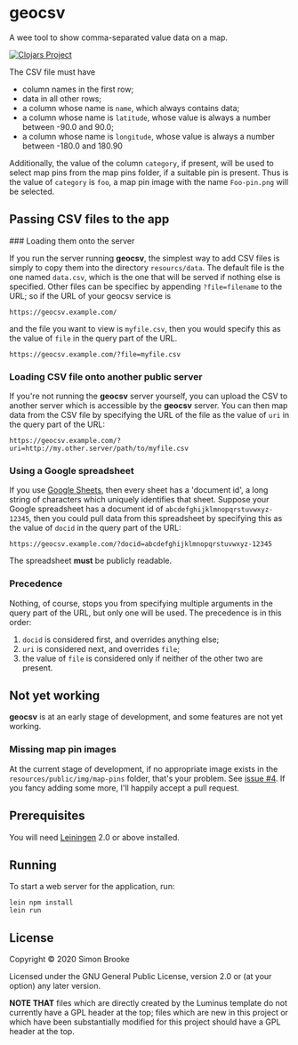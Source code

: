 # geocsv

A wee tool to show comma-separated value data on a map.

[![Clojars Project](https://img.shields.io/clojars/v/geocsv.svg)](https://clojars.org/geocsv)

The CSV file must have

* column names in the first row;
* data in all other rows;
* a column whose name is `name`, which always contains data;
* a column whose name is `latitude`, whose value is always a number between -90.0 and 90.0;
* a column whose name is `longitude`, whose value is always a number between -180.0 and 180.90

Additionally, the value of the column `category`, if present, will be used to select map pins from the map pins folder, if a suitable pin is present. Thus is the value of `category` is `foo`, a map pin image with the name `Foo-pin.png` will be selected.

## Passing CSV files to the app

### Loading them onto the server

If you run the server running **geocsv**, the simplest way to add CSV files is simply to copy them into the directory `resourcs/data`. The default file is the one named `data.csv`, which is the one that will be served if nothing else is specified. Other files can be specifiec by appending `?file=filename` to the URL; so if the URL of your geocsv service is

    https://geocsv.example.com/

and the file you want to view is `myfile.csv`, then you would specify this as the value of `file` in the query part of the URL.

    https://geocsv.example.com/?file=myfile.csv

### Loading CSV file onto another public server

If you're not running the **geocsv** server yourself, you can upload the CSV to another server which is accessible by the **geocsv** server. You can then map data from the CSV file by specifying the URL of the file as the value of `uri` in the query part of the URL:

    https://geocsv.example.com/?uri=http://my.other.server/path/to/myfile.csv

### Using a Google spreadsheet

If you use [Google Sheets](https://www.google.co.uk/sheets/about/), then every sheet has a 'document id', a long string of characters which uniquely identifies that sheet. Suppose your Google spreadsheet has a document id of `abcdefghijklmnopqrstuvwxyz-12345`, then you could pull data from this spreadsheet by specifying this as the value of `docid` in the query part of the URL:

    https://geocsv.example.com/?docid=abcdefghijklmnopqrstuvwxyz-12345

The spreadsheet **must** be publicly readable.

### Precedence

Nothing, of course, stops you from specifying multiple arguments in the query part of the URL, but only one will be used. The precedence is in this order:

1. `docid` is considered first, and overrides anything else;
2. `uri` is considered next, and overrides `file`;
3. the value of `file` is considered only if neither of the other two are present.

## Not yet working

**geocsv** is at an early stage of development, and some features are not yet working.

### Missing map pin images

At the current stage of development, if no appropriate image exists in the `resources/public/img/map-pins` folder, that's your problem. See [issue #4](https://github.com/simon-brooke/geocsv/issues/4). If you fancy adding some more, I'll happily accept a pull request.

## Prerequisites

You will need [Leiningen][1] 2.0 or above installed.

[1]: https://github.com/technomancy/leiningen

## Running

To start a web server for the application, run:

    lein npm install
    lein run

## License

Copyright © 2020 Simon Brooke

Licensed under the GNU General Public License, version 2.0 or (at your option) any later version.

**NOTE THAT** files which are directly created by the Luminus template do not currently have a GPL header
at the top; files which are new in this project or which have been substantially modified for this project should have a GPL header at the top.
